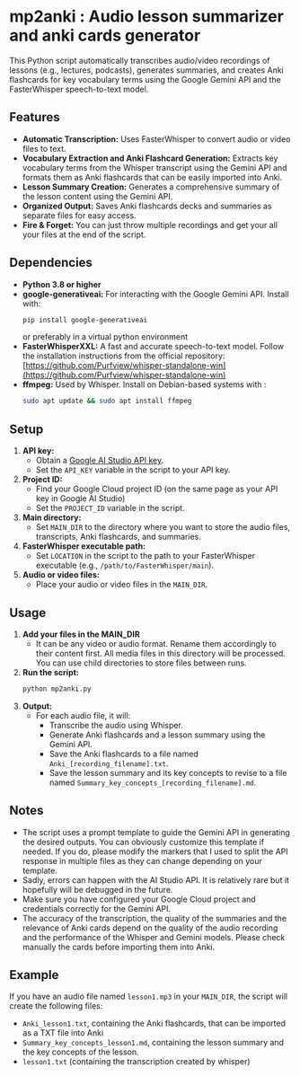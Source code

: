 # mp2anki : Audio lesson summarizer and anki cards generator

This Python script automatically transcribes audio/video recordings of lessons (e.g., lectures, podcasts), generates summaries, and creates Anki flashcards for key vocabulary terms using the Google Gemini API and the FasterWhisper speech-to-text model.

## Features

- **Automatic Transcription:** Uses FasterWhisper to convert audio or video files to text.
- **Vocabulary Extraction and Anki Flashcard Generation:** Extracts key vocabulary terms from the Whisper transcript using the Gemini API and formats them as Anki flashcards that can be easily imported into Anki.
- **Lesson Summary Creation:**  Generates a comprehensive summary of the lesson content using the Gemini API.
- **Organized Output:** Saves Anki flashcards decks and summaries as separate files for easy access.
- **Fire & Forget:** You can just throw multiple recordings and get your all your files at the end of the script.

## Dependencies

- **Python 3.8 or higher**
- **google-generativeai:** For interacting with the Google Gemini API. Install with:
  ```bash
  pip install google-generativeai
  ```
  or preferably in a virtual python environment
- **FasterWhisperXXL:** A fast and accurate speech-to-text model. Follow the installation instructions from the official repository: [https://github.com/Purfview/whisper-standalone-win](https://github.com/Purfview/whisper-standalone-win)
- **ffmpeg:** Used by Whisper. Install on Debian-based systems with : 
  ```bash
  sudo apt update && sudo apt install ffmpeg
  ```

## Setup

1. **API key:**
   - Obtain a [Google AI Studio API key](https://aistudio.google.com/app/apikey).
   - Set the `API_KEY` variable in the script to your API key.
2. **Project ID:**
   - Find your Google Cloud project ID (on the same page as your API key in Google AI Studio)
   - Set the `PROJECT_ID` variable in the script.
3. **Main directory:**
   - Set `MAIN_DIR` to the directory where you want to store the audio files, transcripts, Anki flashcards, and summaries.
4. **FasterWhisper executable path:** 
   - Set `LOCATION` in the script to the path to your FasterWhisper executable (e.g., `/path/to/FasterWhisper/main`). 
5. **Audio or video files:**
   - Place your audio or video files in the `MAIN_DIR`.

## Usage

1. **Add your files in the MAIN_DIR**
   - It can be any video or audio format. Rename them accordingly to their content first. All media files in this directory will be processed. You can use child directories to store files between runs.
3. **Run the script:**
   ```bash
   python mp2anki.py
   ```
4. **Output:**
   - For each audio file, it will:
     - Transcribe the audio using Whisper.
     - Generate Anki flashcards and a lesson summary using the Gemini API.
     - Save the Anki flashcards to a file named `Anki_[recording_filename].txt`.
     - Save the lesson summary and its key concepts to revise to a file named `Summary_key_concepts_[recording_filename].md`. 

## Notes

- The script uses a prompt template to guide the Gemini API in generating the desired outputs. You can obviously customize this template if needed. If you do, please modify the markers that I used to split the API response in multiple files as they can change depending on your template.
- Sadly, errors can happen with the AI Studio API. It is relatively rare but it hopefully will be debugged in the future.
- Make sure you have configured your Google Cloud project and credentials correctly for the Gemini API.
- The accuracy of the transcription, the quality of the summaries and the relevance of Anki cards depend on the quality of the audio recording and the performance of the Whisper and Gemini models. Please check manually the cards before importing them into Anki.

## Example

If you have an audio file named `lesson1.mp3` in your `MAIN_DIR`, the script will create the following files:

- `Anki_lesson1.txt`, containing the Anki flashcards, that can be imported as a TXT file into Anki
- `Summary_key_concepts_lesson1.md`, containing the lesson summary and the key concepts of the lesson.
- `lesson1.txt` (containing the transcription created by whisper)

